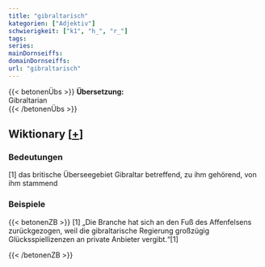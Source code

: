 ```yaml
---
title: "gibraltarisch"
kategorien: ["Adjektiv"]
schwierigkeit: ["k1", "h_", "r_"]
tags:
series:
mainDornseiffs:
domainDornseiffs:
url: "gibraltarisch"
---
```


{{< betonenÜbs >}}
**Übersetzung:**  
Gibraltarian  
{{< /betonenÜbs >}}

## Wiktionary [[+](https://de.wiktionary.org/wiki/gibraltarisch)]

### Bedeutungen
[1] das britische Überseegebiet Gibraltar betreffend, zu ihm gehörend, von ihm stammend  

### Beispiele
{{< betonenZB >}}
[1] „Die Branche hat sich an den Fuß des Affenfelsens zurückgezogen, weil die gibraltarische Regierung großzügig Glücksspiellizenzen an private Anbieter vergibt.“[1]  

{{< /betonenZB >}}

